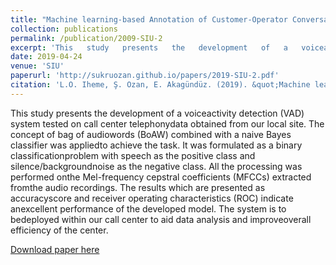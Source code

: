 ```yaml
---
title: "Machine learning-based Annotation of Customer-Operator Conversation Clips for Voice Activity Detection"
collection: publications
permalink: /publication/2009-SIU-2
excerpt: 'This   study   presents   the   development   of   a   voiceactivity  detection  (VAD)  system  tested  on  call  center  telephonydata  obtained  from  our  local  site.  The  concept  of  bag  of  audiowords (BoAW) combined with a naive Bayes classifier was appliedto  achieve  the  task.  It  was  formulated  as  a  binary  classificationproblem with speech as the positive class and silence/backgroundnoise as the negative class. All the processing was performed onthe Mel-frequency cepstral coefficients (MFCCs) extracted fromthe audio recordings. The results which are presented as accuracyscore  and  receiver  operating  characteristics  (ROC)  indicate  anexcellent performance of the developed model. The system is to bedeployed within our call center to aid data analysis and improveoverall  efficiency  of  the  center.'
date: 2019-04-24
venue: 'SIU'
paperurl: 'http://sukruozan.github.io/papers/2019-SIU-2.pdf'
citation: 'L.O. Iheme, Ş. Ozan, E. Akagündüz. (2019). &quot;Machine learning-based Annotation of Customer-Operator Conversation Clips for Voice Activity Detection.&quot; <i>SIU 2019</i>. 1(1).'
---
```

This   study   presents   the   development   of   a   voiceactivity  detection  (VAD)  system  tested  on  call  center  telephonydata  obtained  from  our  local  site.  The  concept  of  bag  of  audiowords (BoAW) combined with a naive Bayes classifier was appliedto  achieve  the  task.  It  was  formulated  as  a  binary  classificationproblem with speech as the positive class and silence/backgroundnoise as the negative class. All the processing was performed onthe Mel-frequency cepstral coefficients (MFCCs) extracted fromthe audio recordings. The results which are presented as accuracyscore  and  receiver  operating  characteristics  (ROC)  indicate  anexcellent performance of the developed model. The system is to bedeployed within our call center to aid data analysis and improveoverall  efficiency  of  the  center.

[Download paper here](http://sukruozan.github.io/papers/2019-SIU-2.pdf)